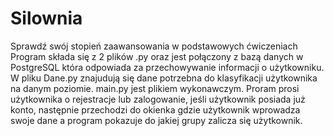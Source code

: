 # Silownia
Sprawdź swój stopień zaawansowania w podstawowych ćwiczeniach
Program składa się z 2 plików .py oraz jest połączony z bazą danych w PostgreSQL która odpowiada za przechowywanie informacji o użytkowniku. W pliku Dane.py znajudują się dane potrzebna do klasyfikacji użytkownika na danym poziomie. main.py jest plikiem wykonawczym. Proram prosi użytkownika o rejestracje lub zalogowanie, jeśli użytkownik posiada już konto, następnie przechodzi do okienka gdzie użytkownik wprowadza swoje dane a program pokazuje do jakiej grupy zalicza się użytkownik.
